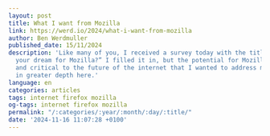 ```yaml
---
layout: post
title: What I want from Mozilla
link: https://werd.io/2024/what-i-want-from-mozilla
author: Ben Werdmuller
published_date: 15/11/2024
description: 'Like many of you, I received a survey today with the title: “What is
  your dream for Mozilla?” I filled it in, but the potential for Mozilla is so expansive
  and critical to the future of the internet that I wanted to address my thoughts
  in greater depth here.'
language: en
categories: articles
tags: internet firefox mozilla
og-tags: internet firefox mozilla
permalink: "/:categories/:year/:month/:day/:title/"
date: '2024-11-16 11:07:28 +0100'
---
```

